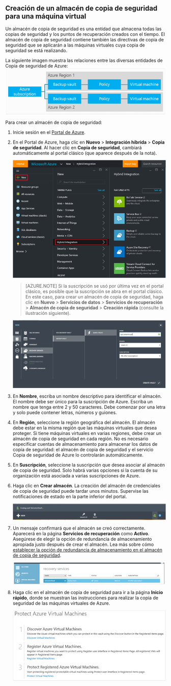 ## Creación de un almacén de copia de seguridad para una máquina virtual

Un almacén de copia de seguridad es una entidad que almacena todas las copias de seguridad y los puntos de recuperación creados con el tiempo. El almacén de copia de seguridad contiene también las directivas de copia de seguridad que se aplicarán a las máquinas virtuales cuya copia de seguridad se está realizando.

La siguiente imagen muestra las relaciones entre las diversas entidades de Copia de seguridad de Azure: ![Relaciones y entidades de Copia de seguridad de Azure](./media/backup-create-vault-for-vms/vault-policy-vm.png)

Para crear un almacén de copia de seguridad:

1. Inicie sesión en el [Portal de Azure](http://manage.windowsazure.com/).

2. En el Portal de Azure, haga clic en **Nuevo** > **Integración híbrida** > **Copia de seguridad**. Al hacer clic en **Copia de seguridad**, cambiará automáticamente al portal clásico (que aparece después de la nota).

    ![Portal de Ibiza](./media/backup-create-vault-for-vms/Ibiza-portal-backup01.png)

    >[AZURE.NOTE] Si la suscripción se usó por última vez en el portal clásico, es posible que la suscripción se abra en el portal clásico. En este caso, para crear un almacén de copia de seguridad, haga clic en **Nuevo** > **Servicios de datos** > **Servicios de recuperación** > **Almacén de copia de seguridad** > **Creación rápida** (consulte la ilustración siguiente).

    ![Crear un almacén de copia de seguridad](./media/backup-create-vault-for-vms/backup_vaultcreate.png)

3. En **Nombre**, escriba un nombre descriptivo para identificar el almacén. El nombre debe ser único para la suscripción de Azure. Escriba un nombre que tenga entre 2 y 50 caracteres. Debe comenzar por una letra y solo puede contener letras, números y guiones.

4. En **Región**, seleccione la región geográfica del almacén. El almacén debe estar en la misma región que las máquinas virtuales que desea proteger. Si tiene máquinas virtuales en varias regiones, debe crear un almacén de copia de seguridad en cada región. No es necesario especificar cuentas de almacenamiento para almacenar los datos de copia de seguridad: el almacén de copia de seguridad y el servicio Copia de seguridad de Azure lo controlarán automáticamente.

5. En **Suscripción**, seleccione la suscripción que desea asociar al almacén de copia de seguridad. Solo habrá varias opciones si la cuenta de su organización está asociada a varias suscripciones de Azure.

5. Haga clic en **Crear almacén**. La creación del almacén de credenciales de copia de seguridad puede tardar unos minutos. Supervise las notificaciones de estado en la parte inferior del portal.

    ![Crear la notificación del sistema del almacén](./media/backup-create-vault-for-vms/creating-vault.png)

6. Un mensaje confirmará que el almacén se creó correctamente. Aparecerá en la página **Servicios de recuperación** como **Activo**. Asegúrese de elegir la opción de redundancia de almacenamiento apropiada justo después de crear el almacén. Lea más sobre cómo [establecer la opción de redundancia de almacenamiento en el almacén de copia de seguridad](backup-configure-vault.md#azure-backup---storage-redundancy-options).

    ![Lista de copias de seguridad](./media/backup-create-vault-for-vms/backup_vaultslist.png)

7. Haga clic en el almacén de copia de seguridad para ir a la página **Inicio rápido**, donde se muestran las instrucciones para realizar la copia de seguridad de las máquinas virtuales de Azure.

    ![Instrucciones de copia de seguridad de máquina virtual en la página del Panel](./media/backup-create-vault-for-vms/vmbackup-instructions.png)

<!---HONumber=AcomDC_0302_2016-->